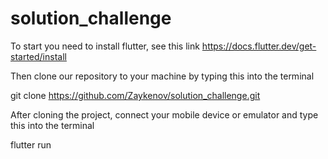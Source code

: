 # solution_challenge

To start you need to install flutter, see this link https://docs.flutter.dev/get-started/install

Then clone our repository to your machine by typing this into the terminal

git clone https://github.com/Zaykenov/solution_challenge.git

After cloning the project, connect your mobile device or emulator and type this into the terminal 

flutter run
